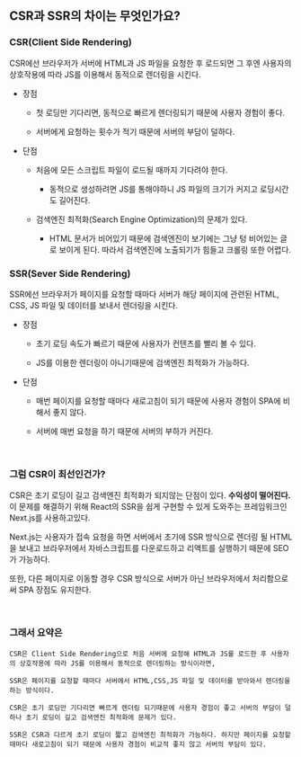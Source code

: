 ## CSR과 SSR의 차이는 무엇인가요?

### CSR(Client Side Rendering)

CSR에선 브라우저가 서버에 HTML과 JS 파일을 요청한 후 로드되면 그 후엔 사용자의 상호작용에 따라 JS를 이용해서 동적으로 렌더링을 시킨다.

- 장점

  - 첫 로딩만 기다리면, 동적으로 빠르게 렌더링되기 때문에 사용자 경험이 좋다.

  - 서버에게 요청하는 횟수가 적기 때문에 서버의 부담이 덜하다.

- 단점

  - 처음에 모든 스크립트 파일이 로드될 때까지 기다려야 한다.

    - 동적으로 생성하려면 JS를 통해야하니 JS 파일의 크기가 커지고 로딩시간도 길어진다.

  - 검색엔진 최적화(Search Engine Optimization)의 문제가 있다.

    - HTML 문서가 비어있기 때문에 검색엔진이 보기에는 그냥 텅 비어있는 글로 보이게 된다. 따라서 검색엔진에 노출되기가 힘들고 크롤링 또한 어렵다.

### SSR(Sever Side Rendering)

SSR에선 브라우저가 페이지를 요청할 때마다 서버가 해당 페이지에 관련된 HTML, CSS, JS 파일 및 데이터를 보내서 렌더링을 시킨다.

- 장점

  - 초기 로딩 속도가 빠르기 때문에 사용자가 컨텐츠를 빨리 볼 수 있다.

  - JS를 이용한 렌더링이 아니기때문에 검색엔진 최적화가 가능하다.

- 단점

  - 매번 페이지를 요청할 때마다 새로고침이 되기 때문에 사용자 경험이 SPA에 비해서 좋지 않다.

  - 서버에 매번 요청을 하기 때문에 서버의 부하가 커진다.

<br />

### 그럼 CSR이 최선인건가?

CSR은 초기 로딩이 길고 검색엔진 최적화가 되지않는 단점이 있다. **수익성이 떨어진다.** 이 문제를 해결하기 위해 React의 SSR을 쉽게 구현할 수 있게 도와주는 프레임워크인 Next.js를 사용하고있다.

Next.js는 사용자가 접속 요청을 하면 서버에서 초기에 SSR 방식으로 렌더링 될 HTML을 보내고 브라우저에서 자바스크립트를 다운로드하고 리액트를 실행하기 때문에 SEO가 가능하다.

또한, 다른 페이지로 이동할 경우 CSR 방식으로 서버가 아닌 브라우저에서 처리함으로써 SPA 장점도 유지한다.

<br />

### 그래서 요약은

```
CSR은 Client Side Rendering으로 처음 서버에 요청해 HTML과 JS를 로드한 후 사용자의 상호작용에 따라 JS를 이용해서 동적으로 렌더링하는 방식이라면,

SSR은 페이지를 요청할 때마다 서버에서 HTML,CSS,JS 파일 및 데이터를 받아와서 렌더링을 하는 방식이다.

CSR은 초기 로딩만 기다리면 빠르게 렌더링 되기때문에 사용자 경험이 좋고 서버의 부담이 덜하나 초기 로딩이 길고 검색엔진 최적화에 문제가 있다.

SSR은 CSR과 다르게 초기 로딩이 짧고 검색엔진 최적화가 가능하다. 하지만 페이지를 요청할 때마다 새로고침이 되기 때문에 사용자 경험이 비교적 좋지 않고 서버의 부담이 있다.
```
